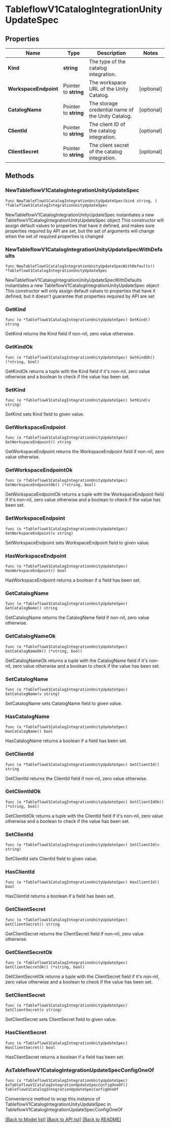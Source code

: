 # TableflowV1CatalogIntegrationUnityUpdateSpec

## Properties

Name | Type | Description | Notes
------------ | ------------- | ------------- | -------------
**Kind** | **string** | The type of the catalog integration. | 
**WorkspaceEndpoint** | Pointer to **string** | The workspace URL of the Unity Catalog. | [optional] 
**CatalogName** | Pointer to **string** | The storage credential name of the Unity Catalog. | [optional] 
**ClientId** | Pointer to **string** | The client ID of the catalog integration. | [optional] 
**ClientSecret** | Pointer to **string** | The client secret of the catalog integration. | [optional] 

## Methods

### NewTableflowV1CatalogIntegrationUnityUpdateSpec

`func NewTableflowV1CatalogIntegrationUnityUpdateSpec(kind string, ) *TableflowV1CatalogIntegrationUnityUpdateSpec`

NewTableflowV1CatalogIntegrationUnityUpdateSpec instantiates a new TableflowV1CatalogIntegrationUnityUpdateSpec object
This constructor will assign default values to properties that have it defined,
and makes sure properties required by API are set, but the set of arguments
will change when the set of required properties is changed

### NewTableflowV1CatalogIntegrationUnityUpdateSpecWithDefaults

`func NewTableflowV1CatalogIntegrationUnityUpdateSpecWithDefaults() *TableflowV1CatalogIntegrationUnityUpdateSpec`

NewTableflowV1CatalogIntegrationUnityUpdateSpecWithDefaults instantiates a new TableflowV1CatalogIntegrationUnityUpdateSpec object
This constructor will only assign default values to properties that have it defined,
but it doesn't guarantee that properties required by API are set

### GetKind

`func (o *TableflowV1CatalogIntegrationUnityUpdateSpec) GetKind() string`

GetKind returns the Kind field if non-nil, zero value otherwise.

### GetKindOk

`func (o *TableflowV1CatalogIntegrationUnityUpdateSpec) GetKindOk() (*string, bool)`

GetKindOk returns a tuple with the Kind field if it's non-nil, zero value otherwise
and a boolean to check if the value has been set.

### SetKind

`func (o *TableflowV1CatalogIntegrationUnityUpdateSpec) SetKind(v string)`

SetKind sets Kind field to given value.


### GetWorkspaceEndpoint

`func (o *TableflowV1CatalogIntegrationUnityUpdateSpec) GetWorkspaceEndpoint() string`

GetWorkspaceEndpoint returns the WorkspaceEndpoint field if non-nil, zero value otherwise.

### GetWorkspaceEndpointOk

`func (o *TableflowV1CatalogIntegrationUnityUpdateSpec) GetWorkspaceEndpointOk() (*string, bool)`

GetWorkspaceEndpointOk returns a tuple with the WorkspaceEndpoint field if it's non-nil, zero value otherwise
and a boolean to check if the value has been set.

### SetWorkspaceEndpoint

`func (o *TableflowV1CatalogIntegrationUnityUpdateSpec) SetWorkspaceEndpoint(v string)`

SetWorkspaceEndpoint sets WorkspaceEndpoint field to given value.

### HasWorkspaceEndpoint

`func (o *TableflowV1CatalogIntegrationUnityUpdateSpec) HasWorkspaceEndpoint() bool`

HasWorkspaceEndpoint returns a boolean if a field has been set.

### GetCatalogName

`func (o *TableflowV1CatalogIntegrationUnityUpdateSpec) GetCatalogName() string`

GetCatalogName returns the CatalogName field if non-nil, zero value otherwise.

### GetCatalogNameOk

`func (o *TableflowV1CatalogIntegrationUnityUpdateSpec) GetCatalogNameOk() (*string, bool)`

GetCatalogNameOk returns a tuple with the CatalogName field if it's non-nil, zero value otherwise
and a boolean to check if the value has been set.

### SetCatalogName

`func (o *TableflowV1CatalogIntegrationUnityUpdateSpec) SetCatalogName(v string)`

SetCatalogName sets CatalogName field to given value.

### HasCatalogName

`func (o *TableflowV1CatalogIntegrationUnityUpdateSpec) HasCatalogName() bool`

HasCatalogName returns a boolean if a field has been set.

### GetClientId

`func (o *TableflowV1CatalogIntegrationUnityUpdateSpec) GetClientId() string`

GetClientId returns the ClientId field if non-nil, zero value otherwise.

### GetClientIdOk

`func (o *TableflowV1CatalogIntegrationUnityUpdateSpec) GetClientIdOk() (*string, bool)`

GetClientIdOk returns a tuple with the ClientId field if it's non-nil, zero value otherwise
and a boolean to check if the value has been set.

### SetClientId

`func (o *TableflowV1CatalogIntegrationUnityUpdateSpec) SetClientId(v string)`

SetClientId sets ClientId field to given value.

### HasClientId

`func (o *TableflowV1CatalogIntegrationUnityUpdateSpec) HasClientId() bool`

HasClientId returns a boolean if a field has been set.

### GetClientSecret

`func (o *TableflowV1CatalogIntegrationUnityUpdateSpec) GetClientSecret() string`

GetClientSecret returns the ClientSecret field if non-nil, zero value otherwise.

### GetClientSecretOk

`func (o *TableflowV1CatalogIntegrationUnityUpdateSpec) GetClientSecretOk() (*string, bool)`

GetClientSecretOk returns a tuple with the ClientSecret field if it's non-nil, zero value otherwise
and a boolean to check if the value has been set.

### SetClientSecret

`func (o *TableflowV1CatalogIntegrationUnityUpdateSpec) SetClientSecret(v string)`

SetClientSecret sets ClientSecret field to given value.

### HasClientSecret

`func (o *TableflowV1CatalogIntegrationUnityUpdateSpec) HasClientSecret() bool`

HasClientSecret returns a boolean if a field has been set.


### AsTableflowV1CatalogIntegrationUpdateSpecConfigOneOf

`func (s *TableflowV1CatalogIntegrationUnityUpdateSpec) AsTableflowV1CatalogIntegrationUpdateSpecConfigOneOf() TableflowV1CatalogIntegrationUpdateSpecConfigOneOf`

Convenience method to wrap this instance of TableflowV1CatalogIntegrationUnityUpdateSpec in TableflowV1CatalogIntegrationUpdateSpecConfigOneOf

[[Back to Model list]](../README.md#documentation-for-models) [[Back to API list]](../README.md#documentation-for-api-endpoints) [[Back to README]](../README.md)


